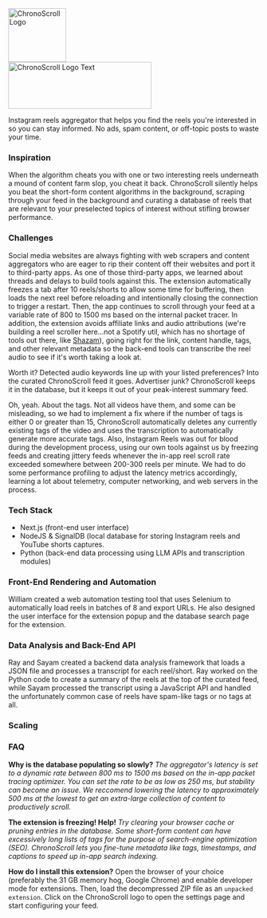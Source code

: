 
<img width="116" height="108" alt="ChronoScroll Logo" src="https://github.com/user-attachments/assets/ebe5daec-cbb1-4871-8278-fc01f22c24fa" />
<br>
<img width="287" height="94" alt="ChronoScroll Logo Text" src="https://github.com/user-attachments/assets/375d133e-d8bf-4fb4-962d-c2d4b7214aeb" />

Instagram reels aggregator that helps you find the reels you're interested in so you can stay informed. No ads, spam content, or off-topic posts to waste your time.

### Inspiration
When the algorithm cheats you with one or two interesting reels underneath a mound of content farm slop, you cheat it back. ChronoScroll silently helps you beat the short-form content algorithms in the background, scraping through your feed in the background and curating a database of reels that are relevant to your preselected topics of interest without stifling browser performance.

### Challenges
Social media websites are always fighting with web scrapers and content aggregators who are eager to rip their content off their websites and port it to third-party apps. As one of those third-party apps, we learned about threads and delays to build tools against this. The extension automatically freezes a tab after 10 reels/shorts to allow some time for buffering, then loads the next reel before reloading and intentionally closing the connection to trigger a restart. Then, the app continues to scroll through your feed at a variable rate of 800 to 1500 ms based on the internal packet tracer. In addition, the extension avoids affiliate links and audio attributions (we're building a reel scroller here...not a Spotify util, which has no shortage of tools out there, like [Shazam](https://www.shazam.com/)), going right for the link, content handle, tags, and other relevant metadata so the back-end tools can transcribe the reel audio to see if it's worth taking a look at.

Worth it? Detected audio keywords line up with your listed preferences? Into the curated ChronoScroll feed it goes. Advertiser junk? ChronoScroll keeps it in the database, but it keeps it out of your peak-interest summary feed.

Oh, yeah. About the tags. Not all videos have them, and some can be misleading, so we had to implement a fix where if the number of tags is either 0 or greater than 15, ChronoScroll automatically deletes any currently existing tags of the video and uses the transcription to automatically generate more accurate tags. Also, Instagram Reels was out for blood during the development process, using our own tools against us by freezing feeds and creating jittery feeds whenever the in-app reel scroll rate exceeded somewhere between 200-300 reels per minute. We had to do some performance profiling to adjust the latency metrics accordingly, learning a lot about telemetry, computer networking, and web servers in the process.

### Tech Stack
- Next.js (front-end user interface)
- NodeJS & SignalDB (local database for storing Instagram reels and YouTube shorts captures.
- Python (back-end data processing using LLM APIs and transcription modules)

### Front-End Rendering and Automation
William created a web automation testing tool that uses Selenium to automatically load reels in batches of 8 and export URLs. He also designed the user interface for the extension popup and the database search page for the extension.

### Data Analysis and Back-End API
Ray and Sayam created a backend data analysis framework that loads a JSON file and processes a transcript for each reel/short. Ray worked on the Python code to create a summary of the reels at the top of the curated feed, while Sayam processed the transcript using a JavaScript API and handled the unfortunately common case of reels have spam-like tags or no tags at all.

### Scaling

### FAQ
**Why is the database populating so slowly?**
_The aggregator's latency is set to a dynamic rate between 800 ms to 1500 ms based on the in-app packet tracing optimizer. You can set the rate to be as low as 250 ms, but stability can become an issue. We reccomend lowering the latency to approximately 500 ms at the lowest to get an extra-large collection of content to productively scroll._

**The extension is freezing! Help!**
_Try clearing your browser cache or pruning entries in the database. Some short-form content can have excessively long lists of tags for the purpose of search-engine optimization (SEO). ChronoScroll lets you fine-tune metadata like tags, timestamps, and captions to speed up in-app search indexing._

**How do I install this extension?**
Open the browser of your choice (preferably the 31 GB memory hog, Google Chrome) and enable developer mode for extensions. Then, load the decompressed ZIP file as an `unpacked extension`. Click on the ChronoScroll logo to open the settings page and start configuring your feed.
